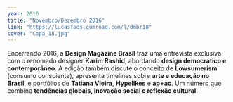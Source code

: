 ```yaml
---
year: 2016
title: "Novembro/Dezembro 2016"
link: "https://lucasfads.gumroad.com/l/dmbr18"
cover: "Capa_18.jpg"
---
```

Encerrando 2016, a **Design Magazine Brasil** traz uma entrevista exclusiva com o renomado designer **Karim Rashid**, abordando **design democrático e contemporâneo**. A edição também discute o conceito de **Lowsumerism** (consumo consciente), apresenta timelines sobre **arte e educação no Brasil**, e portfólios de **Tatiana Vieira**, **Hypelikes** e **ap+ac**. Um número que combina **tendências globais, inovação social e reflexão cultural**.
